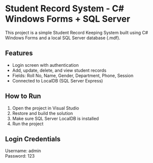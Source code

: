 # Student Record System - C# Windows Forms + SQL Server

This project is a simple Student Record Keeping System built using C# Windows Forms and a local SQL Server database (.mdf).

## Features
- Login screen with authentication
- Add, update, delete, and view student records
- Fields: Roll No, Name, Gender, Department, Phone, Session
- Connected to LocalDB (SQL Server Express)

## How to Run
1. Open the project in Visual Studio
2. Restore and build the solution
3. Make sure SQL Server LocalDB is installed
4. Run the project

## Login Credentials
Username: admin  
Password: 123

